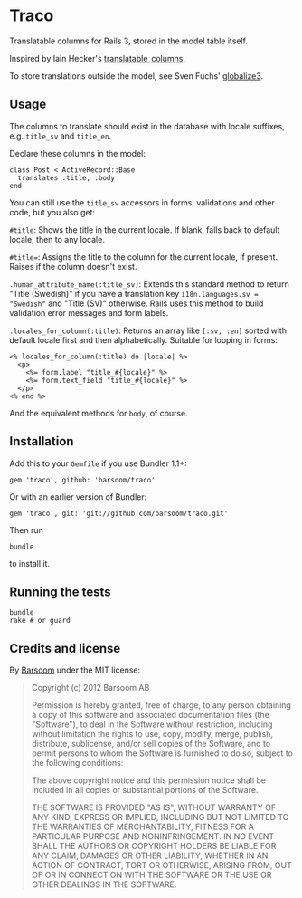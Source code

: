 # Traco

Translatable columns for Rails 3, stored in the model table itself.

Inspired by Iain Hecker's [translatable_columns](https://github.com/iain/translatable_columns/).

To store translations outside the model, see Sven Fuchs' [globalize3](https://github.com/svenfuchs/globalize3).


## Usage

The columns to translate should exist in the database with locale suffixes, e.g. `title_sv` and `title_en`.

Declare these columns in the model:

    class Post < ActiveRecord::Base
      translates :title, :body
    end

You can still use the `title_sv` accessors in forms, validations and other code, but you also get:

`#title`:  Shows the title in the current locale. If blank, falls back to default locale, then to any locale.

`#title=`: Assigns the title to the column for the current locale, if present. Raises if the column doesn't exist.

`.human_attribute_name(:title_sv)`: Extends this standard method to return "Title (Swedish)" if you have a translation key `i18n.languages.sv = "Swedish"` and "Title (SV)" otherwise. Rails uses this method to build validation error messages and form labels.

`.locales_for_column(:title)`: Returns an array like `[:sv, :en]` sorted with default locale first and then alphabetically. Suitable for looping in forms:

    <% locales_for_column(:title) do |locale| %>
      <p>
        <%= form.label "title_#{locale}" %>
        <%= form.text_field "title_#{locale}" %>
      </p>
    <% end %>

And the equivalent methods for `body`, of course.


## Installation

Add this to your `Gemfile` if you use Bundler 1.1+:

    gem 'traco', github: 'barsoom/traco'

Or with an earlier version of Bundler:

    gem 'traco', git: 'git://github.com/barsoom/traco.git'

Then run

    bundle

to install it.


## Running the tests

    bundle
    rake # or guard

<!-- Keeping this a hidden brain dump for now.

## TODO

We've intentionally kept this simple with no features we do not need.
We'd be happy to merge additional features that others contribute.

Possible improvements to make:

  * Validation that checks that at least one translation for a column exists.
  * Validation that checks that every translation for a column exists.
  * Option to disable fallback.
  * Scopes like `translated`, `translated_to(locale)`.
  * Support for region locales, like `en-US` and `en-GB`.

-->

## Credits and license

By [Barsoom](http://barsoom.se) under the MIT license:

>  Copyright (c) 2012 Barsoom AB
>
>  Permission is hereby granted, free of charge, to any person obtaining a copy
>  of this software and associated documentation files (the "Software"), to deal
>  in the Software without restriction, including without limitation the rights
>  to use, copy, modify, merge, publish, distribute, sublicense, and/or sell
>  copies of the Software, and to permit persons to whom the Software is
>  furnished to do so, subject to the following conditions:
>
>  The above copyright notice and this permission notice shall be included in
>  all copies or substantial portions of the Software.
>
>  THE SOFTWARE IS PROVIDED "AS IS", WITHOUT WARRANTY OF ANY KIND, EXPRESS OR
>  IMPLIED, INCLUDING BUT NOT LIMITED TO THE WARRANTIES OF MERCHANTABILITY,
>  FITNESS FOR A PARTICULAR PURPOSE AND NONINFRINGEMENT. IN NO EVENT SHALL THE
>  AUTHORS OR COPYRIGHT HOLDERS BE LIABLE FOR ANY CLAIM, DAMAGES OR OTHER
>  LIABILITY, WHETHER IN AN ACTION OF CONTRACT, TORT OR OTHERWISE, ARISING FROM,
>  OUT OF OR IN CONNECTION WITH THE SOFTWARE OR THE USE OR OTHER DEALINGS IN
>  THE SOFTWARE.
